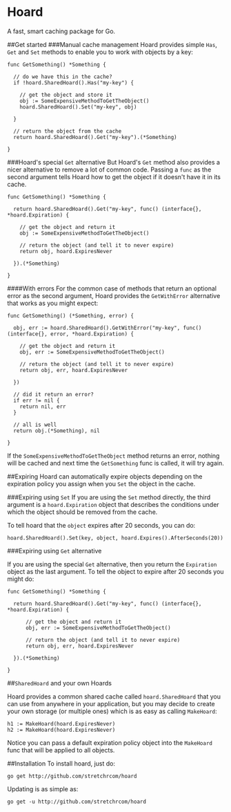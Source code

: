 # Hoard

A fast, smart caching package for Go.

##Get started
###Manual cache management
Hoard provides simple `Has`, `Get` and `Set` methods to enable you to work with objects by a key:

    func GetSomething() *Something {

      // do we have this in the cache?
      if !hoard.SharedHoard().Has("my-key") {
  
      	// get the object and store it
      	obj := SomeExpensiveMethodToGetTheObject()
      	hoard.SharedHoard().Set("my-key", obj)
  
      }
  
      // return the object from the cache
      return hoard.SharedHoard().Get("my-key").(*Something)

    }

###Hoard's special `Get` alternative
But Hoard's `Get` method also provides a nicer alternative to remove a lot of common code.  Passing a `func` as the second argument tells Hoard how to get the object if it doesn't have it in its cache. 

    func GetSomething() *Something {

      return hoard.SharedHoard().Get("my-key", func() (interface{}, *hoard.Expiration) {
    	
    	// get the object and return it
    	obj := SomeExpensiveMethodToGetTheObject()
    	
    	// return the object (and tell it to never expire)
    	return obj, hoard.ExpiresNever
    	
      }).(*Something)

    }

####With errors
For the common case of methods that return an optional error as the second argument, Hoard provides the `GetWithError` alternative that works as you might expect:

    func GetSomething() (*Something, error) {

      obj, err := hoard.SharedHoard().GetWithError("my-key", func() (interface{}, error, *hoard.Expiration) {
    	
      	// get the object and return it
      	obj, err := SomeExpensiveMethodToGetTheObject()
      	
      	// return the object (and tell it to never expire)
      	return obj, err, hoard.ExpiresNever
      	
      })
      
      // did it return an error?
      if err != nil {
      	return nil, err
      }
      
      // all is well
      return obj.(*Something), nil

    }

If the `SomeExpensiveMethodToGetTheObject` method returns an error, nothing will be cached and next time the `GetSomething` func is called, it will try again.

##Expiring
Hoard can automatically expire objects depending on the expiration policy you assign when you `Set` the object in the cache.

###Expiring using `Set`
If you are using the `Set` method directly, the third argument is a `hoard.Expiration` object that describes the conditions under which the object should be removed from the cache.

To tell hoard that the `object` expires after 20 seconds, you can do:

    hoard.SharedHoard().Set(key, object, hoard.Expires().AfterSeconds(20))

###Expiring using `Get` alternative

If you are using the special `Get` alternative, then you return the `Expiration` object as the last argument.  To tell the object to expire after 20 seconds you might do:

    func GetSomething() *Something {

      return hoard.SharedHoard().Get("my-key", func() (interface{}, *hoard.Expiration) {
    	
    	  // get the object and return it
    	  obj, err := SomeExpensiveMethodToGetTheObject()
    	
    	  // return the object (and tell it to never expire)
    	  return obj, err, hoard.ExpiresNever
    	
      }).(*Something)
    
    }

##`SharedHoard` and your own Hoards

Hoard provides a common shared cache called `hoard.SharedHoard` that you can use from anywhere in your application, but you may decide to create your own storage (or multiple ones) which is as easy as calling `MakeHoard`:

    h1 := MakeHoard(hoard.ExpiresNever)
    h2 := MakeHoard(hoard.ExpiresNever)
    
Notice you can pass a default expiration policy object into the `MakeHoard` func that will be applied to all objects.

##Installation
To install hoard, just do:

    go get http://github.com/stretchrcom/hoard

Updating is as simple as:

    go get -u http://github.com/stretchrcom/hoard
